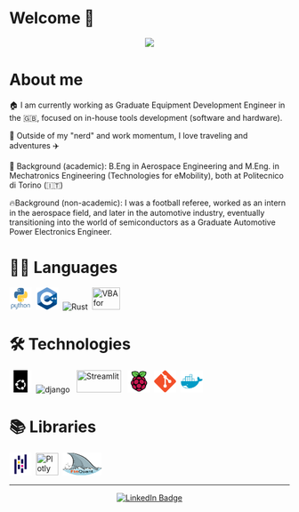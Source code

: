 # Welcome 👋
<div align="center">
  <img src="https://media.giphy.com/media/i1JHRZSXO9LZZDHqii/giphy.gif" width="300"/>
</div>

# About me

🏠 I am currently working as Graduate Equipment Development Engineer in the 🇬🇧, focused on in-house tools development (software and hardware). <p></p>

👟 Outside of my "nerd" and work momentum, I love traveling and adventures ✈️

🔖 Background (academic): B.Eng in Aerospace Engineering and M.Eng. in Mechatronics Engineering (Technologies for eMobility), both at Politecnico di Torino (🇮🇹)

:fire:Background (non-academic): I was a football referee, worked as an intern in the aerospace field, and later in the automotive industry, eventually transitioning into the world of semiconductors as a Graduate Automotive Power Electronics Engineer.

<p></p>


  
  # 👨‍💻 Languages
  
  <div >
  <img src="https://github.com/devicons/devicon/blob/master/icons/python/python-original-wordmark.svg" title="Python" alt="Python" width="40" height="40"/>&nbsp;
  <img src="https://github.com/devicons/devicon/blob/master/icons/cplusplus/cplusplus-original.svg" title="C++ 17" alt="C++" width="40" height="40"/>&nbsp;  
  <img src="https://www.wiresmithtech.com/wp-content/uploads/rust-logo-512x512-1.png" title="Rust" alt="Rust" width="40" height="40"/>&nbsp;   
  <img src="https://www.atlasformation.fr/atlas/wp-content/uploads/2017/01/logo-Excel-VBA.png" title="VBA for Excel" width="50" height="40"/>&nbsp;  
  </div>
  
  # 🛠 Technologies 
  
  <div >
  <img src="https://github.com/devicons/devicon/blob/master/icons/ubuntu/ubuntu-plain.svg" title="Ubuntu" alt="Ubuntu" width="40" height="40"/>&nbsp; 
  <img src="https://vercel.com/_next/image?url=https%3A%2F%2Fimages.ctfassets.net%2Fe5382hct74si%2F76huO0U4LZC7JDYn9ATcua%2F7e73799e55400fa274d56bfd4b44caa2%2Fdjango.png&w=3840&q=75&dpl=dpl_33YXTrqqZy8SDU7JtvzPRSLkGJcE" title="Django" alt="django" width="50" height="40"/> &nbsp; 
  <img src="https://images.datacamp.com/image/upload/v1640050215/image27_frqkzv.png" title="Streamlit" width="80" height="40"/> &nbsp; 
  <img src="https://github.com/devicons/devicon/blob/master/icons/raspberrypi/raspberrypi-original.svg" title="RaspberryPi" width="40" height="40"/>&nbsp;   
  <img src="https://github.com/devicons/devicon/blob/master/icons/git/git-plain.svg" title="Git"  width="40" height="40"/>&nbsp; 
  <img src="https://github.com/devicons/devicon/blob/master/icons/docker/docker-plain.svg" title="Docker"  width="40" height="40"/>&nbsp; 
  </div>
  
  # 📚 Libraries
  
  <diV >
  <img src="https://github.com/devicons/devicon/blob/master/icons/pandas/pandas-original.svg" title="Numpy" width="40" height="40"/>&nbsp;
  <img src="https://pbs.twimg.com/profile_images/1707801799267348480/xd7EdAjS_400x400.jpg" title="Plotly" width="40" height="40"/>&nbsp; 
  <img src="https://raw.githubusercontent.com/fmilthaler/finquant/master/images/finquant-logo.png" title="FinQuant"  width="70" height="40"/>&nbsp; 
  </div>

</div>

---

<div id="badges" align="center">
  <a href="https://www.linkedin.com/in/vincentiu-mocanu-b06274182">
  <img src="https://img.shields.io/badge/LinkedIn-blue?style=for-the-badge&logo=linkedin&logoColor=white" alt="LinkedIn Badge"/>
  </a>
  
</div>

